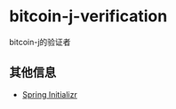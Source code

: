 # bitcoin-j-verification
bitcoin-j的验证者





## 其他信息

- [Spring Initializr](https://start.spring.io/#!type=maven-project&language=java&platformVersion=3.2.0&packaging=jar&jvmVersion=17&groupId=com.cncounter&artifactId=bitcoin-j-verification&name=bitcoin-j-verification&description=bitcoin-j-verification%20project%20for%20Spring%20Boot&packageName=com.cncounter.bitcoin-j-verification&dependencies=lombok,web,jdbc,mybatis,mysql)

